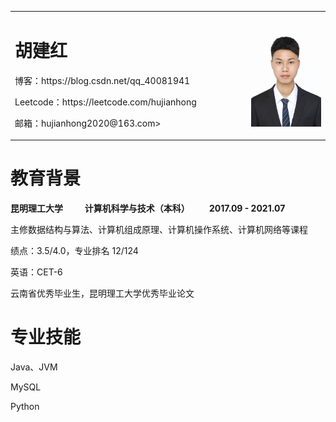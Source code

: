 <table border="0">
  <tr>
    <td width="75%">
      <h1>胡建红</h1>
      <p>博客：https://blog.csdn.net/qq_40081941</p>
      <p>Leetcode：https://leetcode.com/hujianhong</p>
      <p>邮箱：hujianhong2020@163.com></p>
    </td>
    <td width="25%">
      <img src="/me_work.jpg" width="100%"> 
    </td>
  </tr>
</table>
<table border="0">
   <tr>
     <h1>教育背景</h1>
     <p><b>昆明理工大学 &emsp;&emsp; 计算机科学与技术（本科）&emsp;&emsp; 2017.09 - 2021.07</b></p>
     <p>主修数据结构与算法、计算机组成原理、计算机操作系统、计算机网络等课程</p>
     <p>绩点：3.5/4.0，专业排名 12/124</p>
     <p>英语：CET-6</p>
     <p>云南省优秀毕业生，昆明理工大学优秀毕业论文</p>
  </tr>
  <tr>
     <h1>专业技能</h1>
     <p>Java、JVM</p>
     <p>MySQL</p>
     <p>Python</p>
  </tr>
</table>

